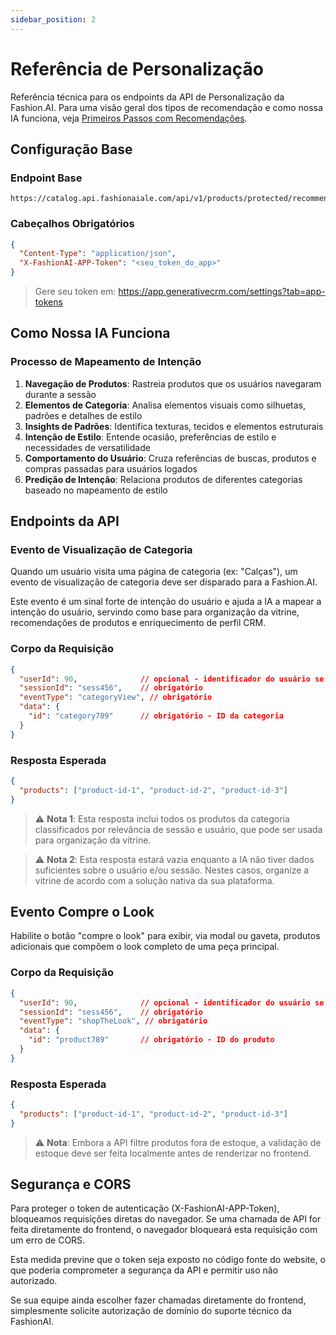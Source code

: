 ```yaml
---
sidebar_position: 2
---
```


# Referência de Personalização

Referência técnica para os endpoints da API de Personalização da Fashion.AI. Para uma visão geral dos tipos de recomendação e como nossa IA funciona, veja [Primeiros Passos com Recomendações](../user-guide/getting-started).

## Configuração Base

### Endpoint Base
```
https://catalog.api.fashionaiale.com/api/v1/products/protected/recommendation
```

### Cabeçalhos Obrigatórios
```json
{
  "Content-Type": "application/json",
  "X-FashionAI-APP-Token": "<seu_token_do_app>"
}
```

> Gere seu token em: https://app.generativecrm.com/settings?tab=app-tokens

## Como Nossa IA Funciona

### Processo de Mapeamento de Intenção

1. **Navegação de Produtos**: Rastreia produtos que os usuários navegaram durante a sessão
2. **Elementos de Categoria**: Analisa elementos visuais como silhuetas, padrões e detalhes de estilo
3. **Insights de Padrões**: Identifica texturas, tecidos e elementos estruturais
4. **Intenção de Estilo**: Entende ocasião, preferências de estilo e necessidades de versatilidade
5. **Comportamento do Usuário**: Cruza referências de buscas, produtos e compras passadas para usuários logados
6. **Predição de Intenção**: Relaciona produtos de diferentes categorias baseado no mapeamento de estilo

## Endpoints da API

### Evento de Visualização de Categoria

Quando um usuário visita uma página de categoria (ex: "Calças"), um evento de visualização de categoria deve ser disparado para a Fashion.AI.

Este evento é um sinal forte de intenção do usuário e ajuda a IA a mapear a intenção do usuário, servindo como base para organização da vitrine, recomendações de produtos e enriquecimento de perfil CRM.

### Corpo da Requisição

```json
{
  "userId": 90,              // opcional - identificador do usuário se autenticado
  "sessionId": "sess456",    // obrigatório
  "eventType": "categoryView", // obrigatório
  "data": {
    "id": "category789"      // obrigatório - ID da categoria
  }
}
```

### Resposta Esperada

```json
{
  "products": ["product-id-1", "product-id-2", "product-id-3"]
}
```

> ⚠️ **Nota 1**: Esta resposta inclui todos os produtos da categoria classificados por relevância de sessão e usuário, que pode ser usada para organização da vitrine.

> ⚠️ **Nota 2**: Esta resposta estará vazia enquanto a IA não tiver dados suficientes sobre o usuário e/ou sessão. Nestes casos, organize a vitrine de acordo com a solução nativa da sua plataforma.

## Evento Compre o Look

Habilite o botão "compre o look" para exibir, via modal ou gaveta, produtos adicionais que compõem o look completo de uma peça principal.

### Corpo da Requisição

```json
{
  "userId": 90,              // opcional - identificador do usuário se autenticado
  "sessionId": "sess456",    // obrigatório
  "eventType": "shopTheLook", // obrigatório
  "data": {
    "id": "product789"       // obrigatório - ID do produto
  }
}
```

### Resposta Esperada

```json
{
  "products": ["product-id-1", "product-id-2", "product-id-3"]
}
```

> ⚠️ **Nota**: Embora a API filtre produtos fora de estoque, a validação de estoque deve ser feita localmente antes de renderizar no frontend.

## Segurança e CORS

Para proteger o token de autenticação (X-FashionAI-APP-Token), bloqueamos requisições diretas do navegador. Se uma chamada de API for feita diretamente do frontend, o navegador bloqueará esta requisição com um erro de CORS.

Esta medida previne que o token seja exposto no código fonte do website, o que poderia comprometer a segurança da API e permitir uso não autorizado.

Se sua equipe ainda escolher fazer chamadas diretamente do frontend, simplesmente solicite autorização de domínio do suporte técnico da FashionAI.